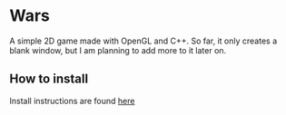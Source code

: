# Wars

A simple 2D game made with OpenGL and C++. So far, it only creates a blank window, but I am planning to add more to it later on.

## How to install

Install instructions are found [here](INSTALL.md)
